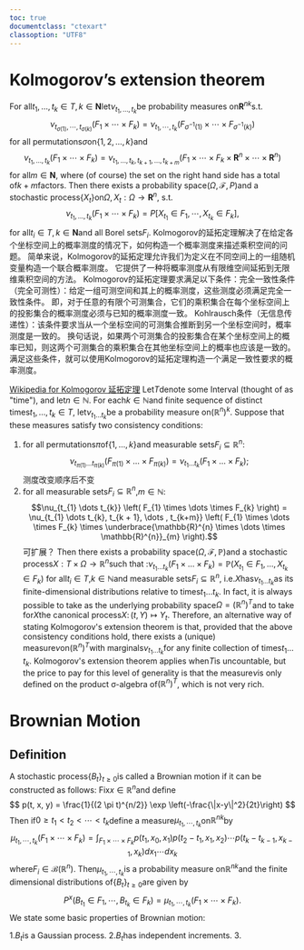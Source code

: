```yaml
---
toc: true
documentclass: "ctexart"
classoption: "UTF8"
---
```

# Kolmogorov’s extension theorem

For all$t_1, \ldots, t_k \in T, k \in \mathbf{N}$let$\nu_{t_1, \ldots, t_k}$be probability measures on$\mathbf{R}^{n k}$s.t.
$$
\nu_{t_{\sigma(1)}, \cdots, t_{\sigma(k)}}\left(F_1 \times \cdots \times F_k\right)=\nu_{t_1, \cdots, t_k}\left(F_{\sigma^{-1}(1)} \times \cdots \times F_{\sigma^{-1}(k)}\right)
$$
for all permutations$\sigma$on$\{1,2, \ldots, k\}$and
$$
\nu_{t_1, \ldots, t_k}\left(F_1 \times \cdots \times F_k\right)=\nu_{t_1, \ldots, t_k, t_{k+1}, \ldots, t_{k+m}}\left(F_1 \times \cdots \times F_k \times \mathbf{R}^n \times \cdots \times \mathbf{R}^n\right)
$$
for all$m \in \mathbf{N}$, where (of course) the set on the right hand side has a total of$k+m$factors.
Then there exists a probability space$(\Omega, \mathcal{F}, P)$and a stochastic process$\left\{X_t\right\}$on$\Omega, X_t: \Omega \rightarrow \mathbf{R}^n$, s.t.
$$
\nu_{t_1, \ldots, t_k}\left(F_1 \times \cdots \times F_k\right)=P\left[X_{t_1} \in F_1, \cdots, X_{t_k} \in F_k\right],
$$
for all$t_i \in T, k \in \mathbf{N}$and all Borel sets$F_i$.
Kolmogorov的延拓定理解决了在给定各个坐标空间上的概率测度的情况下，如何构造一个概率测度来描述乘积空间的问题。
简单来说，Kolmogorov的延拓定理允许我们为定义在不同空间上的一组随机变量构造一个联合概率测度。
它提供了一种将概率测度从有限维空间延拓到无限维乘积空间的方法。
Kolmogorov的延拓定理要求满足以下条件：完全一致性条件（完全可测性）：给定一组可测空间和其上的概率测度，这些测度必须满足完全一致性条件。
即，对于任意的有限个可测集合，它们的乘积集合在每个坐标空间上的投影集合的概率测度必须与已知的概率测度一致。
Kohlrausch条件（无信息传递性）：该条件要求当从一个坐标空间的可测集合推断到另一个坐标空间时，概率测度是一致的。
换句话说，如果两个可测集合的投影集合在某个坐标空间上的概率已知，则这两个可测集合的乘积集合在其他坐标空间上的概率也应该是一致的。
满足这些条件，就可以使用Kolmogorov的延拓定理构造一个满足一致性要求的概率测度。
<!-- add a wiki url -->
[Wikipedia for Kolmogorov 延拓定理](https://en.wikipedia.org/wiki/Kolmogorov_extension_theorem)
Let$T$denote some Interval (thought of as "time"), and let$n \in \mathbb{N}$. For each$k \in \mathbb{N}$and finite sequence of distinct times$t_{1}, \dots, t_{k} \in T$, let$\nu_{t_{1} \dots t_{k}}$be a probability measure on$(\mathbb{R}^{n})^{k}$. Suppose that these measures satisfy two consistency conditions:

1. for all permutations$\pi$of$\{ 1, \dots, k \}$and measurable sets$F_{i} \subseteq \mathbb{R}^{n}$:
  $$\nu_{t_{\pi (1)} \dots t_{\pi (k)}} \left( F_{\pi (1)} \times \dots \times F_{ \pi(k)} \right) = \nu_{t_{1} \dots t_{k}} \left( F_{1} \times \dots \times F_{k} \right);$$测度改变顺序后不变
2. for all measurable sets$F_{i} \subseteq \mathbb{R}^{n}$,$m \in \mathbb{N}$:
  $$\nu_{t_{1} \dots t_{k}} \left( F_{1} \times \dots \times F_{k} \right) = \nu_{t_{1} \dots t_{k}, t_{k + 1}, \dots , t_{k+m}} \left( F_{1} \times \dots \times F_{k} \times \underbrace{\mathbb{R}^{n} \times \dots \times \mathbb{R}^{n}}_{m}  \right).$$
   可扩展？
Then there exists a probability space$(\Omega, \mathcal{F}, \mathbb{P})$and a stochastic process$X : T \times \Omega \to \mathbb{R}^{n}$such that
:$\nu_{t_{1} \dots t_{k}} \left( F_{1} \times \dots \times F_{k} \right) = \mathbb{P} \left( X_{t_{1}} \in F_{1}, \dots, X_{t_{k}} \in F_{k} \right)$
for all$t_{i} \in T$,$k \in \mathbb{N}$and measurable sets$F_{i} \subseteq \mathbb{R}^{n}$, i.e.$X$has$\nu_{t_{1} \dots t_{k}}$as its finite-dimensional distributions relative to times$t_{1} \dots t_{k}$.
In fact, it is always possible to take as the underlying probability space$\Omega = (\mathbb{R}^n)^T$and to take for$X$the canonical process$X\colon (t,Y) \mapsto Y_t$. Therefore, an alternative way of stating Kolmogorov's extension theorem is that, provided that the above consistency conditions hold, there exists a (unique) measure$\nu$on$(\mathbb{R}^n)^T$with marginals$\nu_{t_{1} \dots t_{k}}$for any finite collection of times$t_{1} \dots t_{k}$. Kolmogorov's extension theorem applies when$T$is uncountable, but the price to pay
for this level of generality is that the measure$\nu$is only defined on the product σ-algebra of$(\mathbb{R}^n)^T$, which is not very rich.

# Brownian Motion

## Definition

A stochastic process$\left\{B_t\right\}_{t \geq 0}$is called a Brownian motion if it can be constructed as follows:
Fix$x \in \mathbb{R}^n$and define
$$
p(t, x, y) = \frac{1}{(2 \pi t)^{n/2}} \exp \left(-\frac{\|x-y\|^2}{2t}\right)
$$
Then if$0 \geq t_1 < t_2 < \cdots < t_k$define a measure$\mu_{t_1, \cdots, t_k}$on$\mathbb{R}^{nk}$by
$$
\mu_{t_1, \cdots, t_k} (F_1 \times \cdots \times F_k) = \int_{F_1 \times \cdots \times F_k} p(t_1, x_0, x_1) p(t_2 - t_1, x_1, x_2) \cdots p(t_k - t_{k-1}, x_{k-1}, x_k) dx_1 \cdots dx_k
$$
where$F_i \in \mathcal{B}(\mathbb{R}^n)$.
Then$\mu_{t_1, \cdots, t_k}$is a probability measure on$\mathbb{R}^{nk}$and the finite dimensional distributions of$\left\{B_t\right\}_{t \geq 0}$are given by
$$
P^x(B_{t_1} \in F_1, \cdots, B_{t_k} \in F_k) = \mu_{t_1, \cdots, t_k} (F_1 \times \cdots \times F_k).
$$
We state some basic properties of Brownian motion:

1.$B_t$is a Gaussian process.
2.$B_t$has independent increments.
3.
